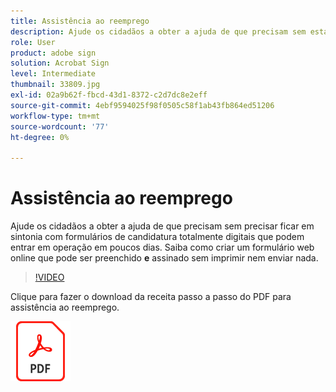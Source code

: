 ```yaml
---
title: Assistência ao reemprego
description: Ajude os cidadãos a obter a ajuda de que precisam sem estar alinhados com formulários de candidatura totalmente digitais que podem entrar em operação em dias
role: User
product: adobe sign
solution: Acrobat Sign
level: Intermediate
thumbnail: 33809.jpg
exl-id: 02a9b62f-fbcd-43d1-8372-c2d7dc8e2eff
source-git-commit: 4ebf9594025f98f0505c58f1ab43fb864ed51206
workflow-type: tm+mt
source-wordcount: '77'
ht-degree: 0%

---
```


# Assistência ao reemprego

Ajude os cidadãos a obter a ajuda de que precisam sem precisar ficar em sintonia com formulários de candidatura totalmente digitais que podem entrar em operação em poucos dias. Saiba como criar um formulário web online que pode ser preenchido **e** assinado sem imprimir nem enviar nada.

>[!VIDEO](https://video.tv.adobe.com/v/33809?quality=12&learn=on&hidetitle=true)

Clique para fazer o download da receita passo a passo do PDF para assistência ao reemprego.

[![Baixar a Receita PDF](../assets/acrobat_PDF_96.png)](../assets/UseCaseRecipe-EN-CreatingWebForms-Reemployment.pdf)
